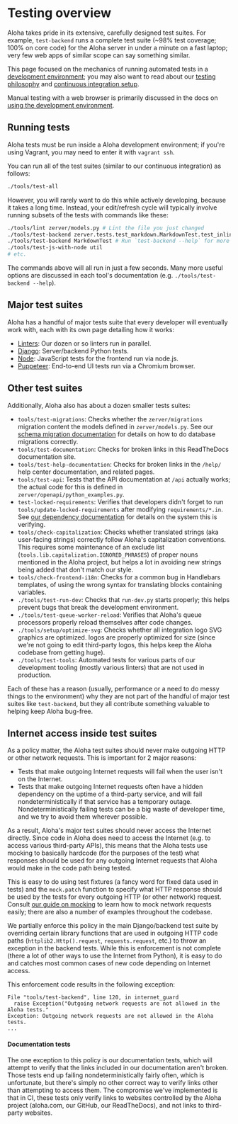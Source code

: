 # Testing overview

Aloha takes pride in its extensive, carefully designed test suites.
For example, `test-backend` runs a complete test suite (~98% test
coverage; 100% on core code) for the Aloha server in under a minute on
a fast laptop; very few web apps of similar scope can say something
similar.

This page focused on the mechanics of running automated tests in a
[development environment](../development/overview.md); you may also
want to read about our [testing philosophy](philosophy.md)
and [continuous integration
setup](continuous-integration.md).

Manual testing with a web browser is primarily discussed in the docs
on [using the development environment](../development/using.md).

## Running tests

Aloha tests must be run inside a Aloha development environment; if
you're using Vagrant, you may need to enter it with `vagrant ssh`.

You can run all of the test suites (similar to our continuous integration)
as follows:

```bash
./tools/test-all
```

However, you will rarely want to do this while actively developing,
because it takes a long time. Instead, your edit/refresh cycle will
typically involve running subsets of the tests with commands like these:

```bash
./tools/lint zerver/models.py # Lint the file you just changed
./tools/test-backend zerver.tests.test_markdown.MarkdownTest.test_inline_youtube
./tools/test-backend MarkdownTest # Run `test-backend --help` for more options
./tools/test-js-with-node util
# etc.
```

The commands above will all run in just a few seconds. Many more
useful options are discussed in each tool's documentation (e.g.
`./tools/test-backend --help`).

## Major test suites

Aloha has a handful of major tests suite that every developer will
eventually work with, each with its own page detailing how it works:

- [Linters](linters.md): Our dozen or so linters run in parallel.
- [Django](testing-with-django.md): Server/backend Python tests.
- [Node](testing-with-node.md): JavaScript tests for the
  frontend run via node.js.
- [Puppeteer](testing-with-puppeteer.md): End-to-end
  UI tests run via a Chromium browser.

## Other test suites

Additionally, Aloha also has about a dozen smaller tests suites:

- `tools/test-migrations`: Checks whether the `zerver/migrations`
  migration content the models defined in `zerver/models.py`. See our
  [schema migration documentation](../subsystems/schema-migrations.md)
  for details on how to do database migrations correctly.
- `tools/test-documentation`: Checks for broken links in this
  ReadTheDocs documentation site.
- `tools/test-help-documentation`: Checks for broken links in the
  `/help/` help center documentation, and related pages.
- `tools/test-api`: Tests that the API documentation at `/api`
  actually works; the actual code for this is defined in
  `zerver/openapi/python_examples.py`.
- `test-locked-requirements`: Verifies that developers didn't forget
  to run `tools/update-locked-requirements` after modifying
  `requirements/*.in`. See
  [our dependency documentation](../subsystems/dependencies.md) for
  details on the system this is verifying.
- `tools/check-capitalization`: Checks whether translated strings (aka
  user-facing strings) correctly follow Aloha's capitalization
  conventions. This requires some maintenance of an exclude list
  (`tools.lib.capitalization.IGNORED_PHRASES`) of proper nouns
  mentioned in the Aloha project, but helps a lot in avoiding new
  strings being added that don't match our style.
- `tools/check-frontend-i18n`: Checks for a common bug in Handlebars
  templates, of using the wrong syntax for translating blocks
  containing variables.
- `./tools/test-run-dev`: Checks that `run-dev.py` starts properly;
  this helps prevent bugs that break the development environment.
- `./tools/test-queue-worker-reload`: Verifies that Aloha's queue
  processors properly reload themselves after code changes.
- `./tools/setup/optimize-svg`: Checks whether all integration logo SVG
  graphics are optimized.
  logos are properly optimized for size (since we're not going to edit
  third-party logos, this helps keep the Aloha codebase from getting huge).
- `./tools/test-tools`: Automated tests for various parts of our
  development tooling (mostly various linters) that are not used in
  production.

Each of these has a reason (usually, performance or a need to do messy
things to the environment) why they are not part of the handful of
major test suites like `test-backend`, but they all contribute
something valuable to helping keep Aloha bug-free.

## Internet access inside test suites

As a policy matter, the Aloha test suites should never make outgoing
HTTP or other network requests. This is important for 2 major
reasons:

- Tests that make outgoing Internet requests will fail when the user
  isn't on the Internet.
- Tests that make outgoing Internet requests often have a hidden
  dependency on the uptime of a third-party service, and will fail
  nondeterministically if that service has a temporary outage.
  Nondeterministically failing tests can be a big waste of
  developer time, and we try to avoid them wherever possible.

As a result, Aloha's major test suites should never access the
Internet directly. Since code in Aloha does need to access the
Internet (e.g. to access various third-party APIs), this means that
the Aloha tests use mocking to basically hardcode (for the purposes of
the test) what responses should be used for any outgoing Internet
requests that Aloha would make in the code path being tested.

This is easy to do using test fixtures (a fancy word for fixed data
used in tests) and the `mock.patch` function to specify what HTTP
response should be used by the tests for every outgoing HTTP (or other
network) request. Consult
[our guide on mocking](testing-with-django.md#aloha-mocking-practices) to
learn how to mock network requests easily; there are also a number of
examples throughout the codebase.

We partially enforce this policy in the main Django/backend test suite
by overriding certain library functions that are used in outgoing HTTP
code paths (`httplib2.Http().request`, `requests.request`, etc.) to
throw an exception in the backend tests. While this is enforcement is
not complete (there a lot of other ways to use the Internet from
Python), it is easy to do and catches most common cases of new code
depending on Internet access.

This enforcement code results in the following exception:

```pytb
File "tools/test-backend", line 120, in internet_guard
  raise Exception("Outgoing network requests are not allowed in the Aloha tests."
Exception: Outgoing network requests are not allowed in the Aloha tests.
...
```

#### Documentation tests

The one exception to this policy is our documentation tests, which
will attempt to verify that the links included in our documentation
aren't broken. Those tests end up failing nondeterministically fairly
often, which is unfortunate, but there's simply no other correct way
to verify links other than attempting to access them. The compromise
we've implemented is that in CI, these tests only verify links to
websites controlled by the Aloha project (aloha.com, our GitHub,
our ReadTheDocs), and not links to third-party websites.
